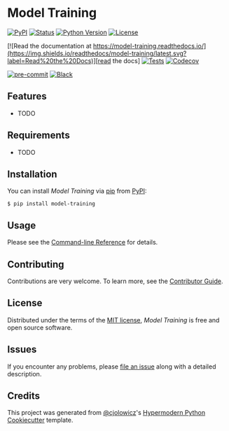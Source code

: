 # Model Training

[![PyPI](https://img.shields.io/pypi/v/model-training.svg)][pypi_]
[![Status](https://img.shields.io/pypi/status/model-training.svg)][status]
[![Python Version](https://img.shields.io/pypi/pyversions/model-training)][python version]
[![License](https://img.shields.io/pypi/l/model-training)][license]

[![Read the documentation at https://model-training.readthedocs.io/](https://img.shields.io/readthedocs/model-training/latest.svg?label=Read%20the%20Docs)][read the docs]
[![Tests](https://github.com/remla23-team18/model-training/workflows/Tests/badge.svg)][tests]
[![Codecov](https://codecov.io/gh/remla23-team18/model-training/branch/main/graph/badge.svg)][codecov]

[![pre-commit](https://img.shields.io/badge/pre--commit-enabled-brightgreen?logo=pre-commit&logoColor=white)][pre-commit]
[![Black](https://img.shields.io/badge/code%20style-black-000000.svg)][black]

[pypi_]: https://pypi.org/project/model-training/
[status]: https://pypi.org/project/model-training/
[python version]: https://pypi.org/project/model-training
[read the docs]: https://model-training.readthedocs.io/
[tests]: https://github.com/remla23-team18/model-training/actions?workflow=Tests
[codecov]: https://app.codecov.io/gh/remla23-team18/model-training
[pre-commit]: https://github.com/pre-commit/pre-commit
[black]: https://github.com/psf/black

## Features

- TODO

## Requirements

- TODO

## Installation

You can install _Model Training_ via [pip] from [PyPI]:

```console
$ pip install model-training
```

## Usage

Please see the [Command-line Reference] for details.

## Contributing

Contributions are very welcome.
To learn more, see the [Contributor Guide].

## License

Distributed under the terms of the [MIT license][license],
_Model Training_ is free and open source software.

## Issues

If you encounter any problems,
please [file an issue] along with a detailed description.

## Credits

This project was generated from [@cjolowicz]'s [Hypermodern Python Cookiecutter] template.

[@cjolowicz]: https://github.com/cjolowicz
[pypi]: https://pypi.org/
[hypermodern python cookiecutter]: https://github.com/cjolowicz/cookiecutter-hypermodern-python
[file an issue]: https://github.com/remla23-team18/model-training/issues
[pip]: https://pip.pypa.io/

<!-- github-only -->

[license]: https://github.com/remla23-team18/model-training/blob/main/LICENSE
[contributor guide]: https://github.com/remla23-team18/model-training/blob/main/CONTRIBUTING.md
[command-line reference]: https://model-training.readthedocs.io/en/latest/usage.html
